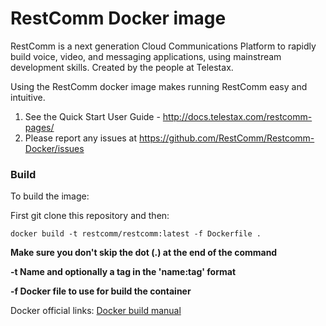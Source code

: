 # RestComm Docker image

RestComm is a next generation Cloud Communications Platform to rapidly build voice, video, and messaging applications, using mainstream development skills. Created by the people at Telestax.


Using the RestComm docker image makes running RestComm easy and intuitive.

1. See the Quick Start User Guide - http://docs.telestax.com/restcomm-pages/
2. Please report any issues at https://github.com/RestComm/Restcomm-Docker/issues

### Build

To build the image:

First git clone this repository and then:

```docker build -t restcomm/restcomm:latest -f Dockerfile .```

__Make sure you don't skip the dot (.) at the end of the command__

__-t Name and optionally a tag in the 'name:tag' format__

__-f Docker file to use for build the container__

Docker official links:
[Docker build manual](https://docs.docker.com/engine/reference/commandline/build/)